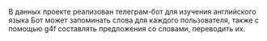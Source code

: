 В данных проекте реализован телеграм-бот для изучения английского языка
Бот может запоминать слова для каждого пользователя, также с помощью g4f
составлять предложения со словами, переводить их.
  